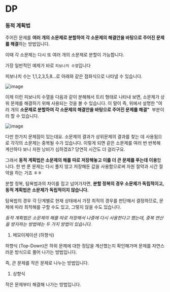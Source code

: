 # DP

### 동적 계획법

주어진 문제를 **여러 개의 소문제로 분할하여 각 소문제의 해결안을 바탕으로 주어진 문제를 해결**하는 방법입니다.

이때 각 소문제는 다시 또 여러 개의 소문제로 분할이 가능합니다.

가장 일반적인 예제가 바로 `피보나치 수열`입니다

피보나치 수는 1,1,2,3,5,8...로 아래와 같은 점화식으로 나타낼 수 있습니다.

![image](https://user-images.githubusercontent.com/74949294/157810323-d9416375-75d0-4418-909f-ee0ceccd6e22.png)

이제 이런 피보나치 수열을 다음과 같이 분해해서 트리 형태로 나타내 보면, 소문제가 상위 문제를 해결하기 위해 사용되는 것을 볼 수 있습니다. 이 말이 즉, 위에서 설명한 "여러 개의 **소문제로 분할하여 각 소문제의 해결안을 바탕으로 주어진 문제를 해결"** 
부분이라 할 수 있습니다.

![image](https://user-images.githubusercontent.com/74949294/157810341-7ba82906-8f58-445d-ace7-c2b276da1fe4.png)

다만 한가지 문제점이 있는데요. 소문제의 결과가 상위문제의 결과를 찾는 데 사용됨으로 각각의 소문제는 중복될 수가 있습니다. 이렇게 되면 같은 소문제를 여러 번 반복해 계산하다 보니 자원 낭비가 심하겠죠? 당연히 시간도 더 걸리구요.

그래서 **동적 계획법은 소문제의 해를 따로 저장해놓고 이를 더 큰 문제를 푸는데 이용**합니다. 한 번 푼 문제는 다시 풀지 않고 저장해둔 값을 사용함으로써 자원 절약과 시간 절약을 하는 거죠 ㅎㅎ

분할 정복, 탐욕법과의 차이를 집고 넘어가자면, **분할 정복의 경우 소문제가 독립적이고, 동적 계획법은 소문제가 독립적이지 않습니다.** 

탐욕법의 경우 각 단계별로 현재 상태에서 가장 최적의 경우를 판단해서 결정하므로, 문제에 따라 최적해를 구할 수도 있고, 그렇지 않을 수도 있습니다. 

*동적 계획법은 소문제의 해를 따로 저장해서 나중에 다시 사용한다고 했는데, 중복 연산을 방지하는 방법에는 두 가지 방법이 있습니다.*

1. 메모이제이션 (하향식)

하향식 (Top-Down)은 하위 문제에 대한 정답을 계산했는지 확인해가며 문제를 자연스러운 방식으로 풀어 나가는 방법입니다. 

즉, 큰 문제를 작은 문제로 나누는 방법입니다. 

1. 상향식

작은 문제부터 해결해 나가는 방법입니다.
